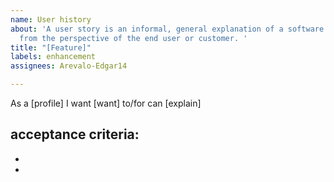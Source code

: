 ```yaml
---
name: User history
about: 'A user story is an informal, general explanation of a software feature written
  from the perspective of the end user or customer. '
title: "[Feature]"
labels: enhancement
assignees: Arevalo-Edgar14

---
```


As a [profile] I want [want] to/for can [explain]

acceptance criteria:
  - 
  -
  -
